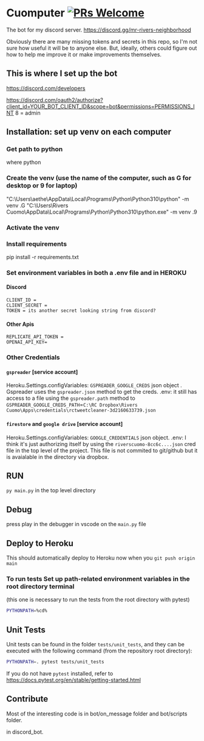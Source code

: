 # Cuomputer [![PRs Welcome](https://img.shields.io/badge/PRs-welcome-brightgreen.svg?style=flat-square)](https://makeapullrequest.com)

The bot for my discord server.
<https://discord.gg/mr-rivers-neighborhood>

Obviously there are many missing tokens and secrets in this repo, so I'm not sure how useful it will be to anyone else. But, ideally, others could figure out how to help me improve it or make improvements themselves.

## This is where I set up the bot

<https://discord.com/developers>

   <https://discord.com/oauth2/authorize?client_id=YOUR_BOT_CLIENT_ID&scope=bot&permissions=PERMISSIONS_INT>
   8 = admin

## Installation: set up venv on each computer

### Get path to python

where python

### Create the venv (use the name of the computer, such as G for desktop or 9 for laptop)

"C:\Users\aethe\AppData\Local\Programs\Python\Python310\python" -m venv .G
"C:\Users\Rivers Cuomo\AppData\Local\Programs\Python\Python310\python.exe" -m venv .9

### Activate the venv

### Install requirements

pip install -r requirements.txt



### Set environment variables in both a .env file and in HEROKU

#### Discord

```
CLIENT_ID = 
CLIENT_SECRET = 
TOKEN = its another secret looking string from discord?
```

#### Other Apis

```
REPLICATE_API_TOKEN = 
OPENAI_API_KEY= 
```

### Other Credentials

#### `gspreader` [service account]

Heroku.Settings.configVariables: `GSPREADER_GOOGLE_CREDS` json object . Gspreader uses the `gspreader.json` method to get the creds.
.env: it still has access to a file using the `gspreader.path` method to `GSPREADER_GOOGLE_CREDS_PATH`=`C:\RC Dropbox\Rivers Cuomo\Apps\credentials\rctweetcleaner-3d2160633739.json`

#### `firestore` and `google drive` [service account]

Heroku.Settings.configVariables: `GOOGLE_CREDENTIALS` json object.
.env: I think it's just authorizing itself by using the `riverscuomo-8cc6c....json` cred file in the top level of the project. This file is not commited to git/github but it is avaialable in the directory via dropbox.

## RUN

`py main.py` in the top level directory

## Debug

press play in the debugger in vscode on the `main.py` file

## Deploy to Heroku

This should automatically deploy to Heroku now when you `git push origin main`

### To run tests Set up path-related environment variables in the root directory terminal

(this one is necessary to run the tests from the root directory with pytest)

```bash
PYTHONPATH=%cd%
```

## Unit Tests

Unit tests can be found in the folder `tests/unit_tests`, and they can be executed with the following command (from the repository root directory):

```bash
PYTHONPATH=. pytest tests/unit_tests
```

If you do not have `pytest` installed, refer to <https://docs.pytest.org/en/stable/getting-started.html>

## Contribute

Most of the interesting code is in bot/on_message folder and bot/scripts folder.

in discord_bot.
